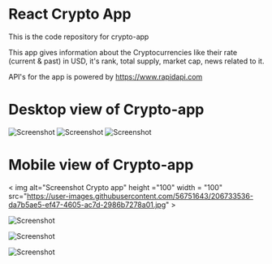 # React Crypto App

This is the code repository for crypto-app 

This app gives information about the Cryptocurrencies like their rate (current & past) in USD, 
it's rank, total supply, market cap, news related to it. 

API's for the app is powered by https://www.rapidapi.com

# Desktop view of Crypto-app




![Screenshot](https://user-images.githubusercontent.com/56751643/206736814-e31f9360-236f-4e78-bb5e-958041ac9e9f.png)
![Screenshot](https://user-images.githubusercontent.com/56751643/206736830-1e8d221e-c97a-40c0-8f9e-a8cdab413a28.png)
![Screenshot](https://user-images.githubusercontent.com/56751643/206736836-6bc946e3-51db-450b-9735-e1d939f2b2e8.png)

# Mobile view of Crypto-app 

< img alt="Screenshot Crypto app" height ="100" width = "100" src="https://user-images.githubusercontent.com/56751643/206733536-da7b5ae5-ef47-4605-ac7d-2986b7278a01.jpg" >

![Screenshot](https://user-images.githubusercontent.com/56751643/206733536-da7b5ae5-ef47-4605-ac7d-2986b7278a01.jpg)

![Screenshot](https://user-images.githubusercontent.com/56751643/206733580-5139951b-0326-4855-a850-f368f2d4d98a.jpg)

![Screenshot](https://user-images.githubusercontent.com/56751643/206733598-807f5654-ef5b-4ea3-9f51-d8edf81b2b65.jpg)
